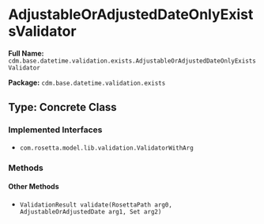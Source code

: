 # AdjustableOrAdjustedDateOnlyExistsValidator

**Full Name:** `cdm.base.datetime.validation.exists.AdjustableOrAdjustedDateOnlyExistsValidator`

**Package:** `cdm.base.datetime.validation.exists`

## Type: Concrete Class

### Implemented Interfaces

- `com.rosetta.model.lib.validation.ValidatorWithArg`

### Methods

#### Other Methods

- `ValidationResult validate(RosettaPath arg0, AdjustableOrAdjustedDate arg1, Set arg2)`

